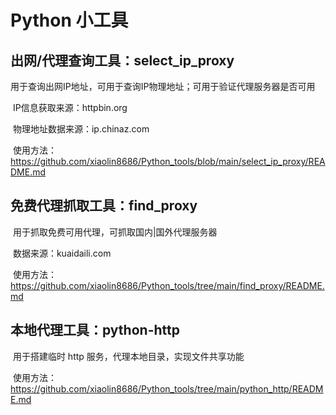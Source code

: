 # Python 小工具

## 出网/代理查询工具：select_ip_proxy

​	用于查询出网IP地址，可用于查询IP物理地址；可用于验证代理服务器是否可用

​	IP信息获取来源：httpbin.org

​	物理地址数据来源：ip.chinaz.com

​	使用方法：https://github.com/xiaolin8686/Python_tools/blob/main/select_ip_proxy/README.md

## 免费代理抓取工具：find_proxy

​	用于抓取免费可用代理，可抓取国内|国外代理服务器

​	数据来源：kuaidaili.com

​	使用方法：https://github.com/xiaolin8686/Python_tools/tree/main/find_proxy/README.md


## 本地代理工具：python-http

​	用于搭建临时 http 服务，代理本地目录，实现文件共享功能

​	使用方法：https://github.com/xiaolin8686/Python_tools/tree/main/python_http/README.md
